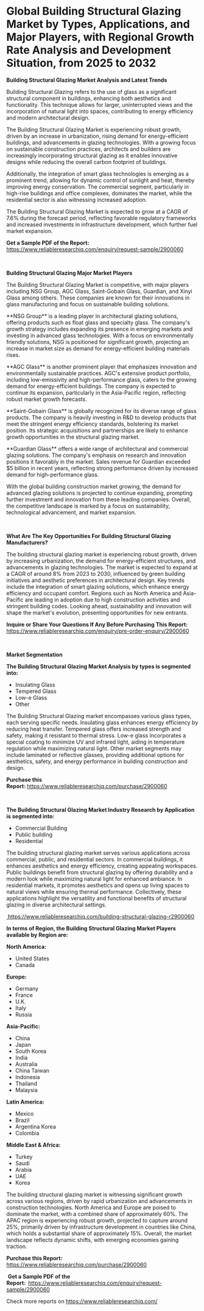 <p><h1>Global Building Structural Glazing Market by Types, Applications, and Major Players, with Regional Growth Rate Analysis and Development Situation, from 2025 to 2032</h1></p><p><strong>Building Structural Glazing Market Analysis and Latest Trends</strong></p>
<p><p>Building Structural Glazing refers to the use of glass as a significant structural component in buildings, enhancing both aesthetics and functionality. This technique allows for larger, uninterrupted views and the incorporation of natural light into spaces, contributing to energy efficiency and modern architectural design.</p><p>The Building Structural Glazing Market is experiencing robust growth, driven by an increase in urbanization, rising demand for energy-efficient buildings, and advancements in glazing technologies. With a growing focus on sustainable construction practices, architects and builders are increasingly incorporating structural glazing as it enables innovative designs while reducing the overall carbon footprint of buildings.</p><p>Additionally, the integration of smart glass technologies is emerging as a prominent trend, allowing for dynamic control of sunlight and heat, thereby improving energy conservation. The commercial segment, particularly in high-rise buildings and office complexes, dominates the market, while the residential sector is also witnessing increased adoption.</p><p>The Building Structural Glazing Market is expected to grow at a CAGR of 7.6% during the forecast period, reflecting favorable regulatory frameworks and increased investments in infrastructure development, which further fuel market expansion.</p></p>
<p><strong>Get a Sample PDF of the Report:&nbsp;</strong> <a href="https://www.reliableresearchiq.com/enquiry/request-sample/2900060?utm_campaign=2716&utm_medium=2&utm_source=Github&utm_content=ia&utm_term=16032025&utm_id=building-structural-glazing">https://www.reliableresearchiq.com/enquiry/request-sample/2900060</a></p>
<p>&nbsp;</p>
<p><strong>Building Structural Glazing Major Market Players</strong></p>
<p><p>The Building Structural Glazing Market is competitive, with major players including NSG Group, AGC Glass, Saint-Gobain Glass, Guardian, and Xinyi Glass among others. These companies are known for their innovations in glass manufacturing and focus on sustainable building solutions.</p><p>**NSG Group** is a leading player in architectural glazing solutions, offering products such as float glass and specialty glass. The company's growth strategy includes expanding its presence in emerging markets and investing in advanced glass technologies. With a focus on environmentally friendly solutions, NSG is positioned for significant growth, projecting an increase in market size as demand for energy-efficient building materials rises.</p><p>**AGC Glass** is another prominent player that emphasizes innovation and environmentally sustainable practices. AGC's extensive product portfolio, including low-emissivity and high-performance glass, caters to the growing demand for energy-efficient buildings. The company is expected to continue its expansion, particularly in the Asia-Pacific region, reflecting robust market growth forecasts.</p><p>**Saint-Gobain Glass** is globally recognized for its diverse range of glass products. The company is heavily investing in R&D to develop products that meet the stringent energy efficiency standards, bolstering its market position. Its strategic acquisitions and partnerships are likely to enhance growth opportunities in the structural glazing market.</p><p>**Guardian Glass** offers a wide range of architectural and commercial glazing solutions. The company's emphasis on research and innovation positions it favorably in the market. Sales revenue for Guardian exceeded $5 billion in recent years, reflecting strong performance driven by increased demand for high-performance glass.</p><p>With the global building construction market growing, the demand for advanced glazing solutions is projected to continue expanding, prompting further investment and innovation from these leading companies. Overall, the competitive landscape is marked by a focus on sustainability, technological advancement, and market expansion.</p></p>
<p>&nbsp;</p>
<p><strong>What Are The Key Opportunities For Building Structural Glazing Manufacturers?</strong></p>
<p><p>The building structural glazing market is experiencing robust growth, driven by increasing urbanization, the demand for energy-efficient structures, and advancements in glazing technologies. The market is expected to expand at a CAGR of around 8% from 2023 to 2030, influenced by green building initiatives and aesthetic preferences in architectural design. Key trends include the integration of smart glazing solutions, which enhance energy efficiency and occupant comfort. Regions such as North America and Asia-Pacific are leading in adoption due to high construction activities and stringent building codes. Looking ahead, sustainability and innovation will shape the market's evolution, presenting opportunities for new entrants.</p></p>
<p><strong>Inquire or Share Your Questions If Any Before Purchasing This Report:</strong> <a href="https://www.reliableresearchiq.com/enquiry/pre-order-enquiry/2900060?utm_campaign=2716&utm_medium=2&utm_source=Github&utm_content=ia&utm_term=16032025&utm_id=building-structural-glazing">https://www.reliableresearchiq.com/enquiry/pre-order-enquiry/2900060</a></p>
<p>&nbsp;</p>
<p><strong>Market Segmentation</strong></p>
<p><strong>The Building Structural Glazing Market Analysis by types is segmented into:</strong></p>
<p><ul><li>Insulating Glass</li><li>Tempered Glass</li><li>Low-e Glass</li><li>Other</li></ul></p>
<p><p>The Building Structural Glazing market encompasses various glass types, each serving specific needs. Insulating glass enhances energy efficiency by reducing heat transfer. Tempered glass offers increased strength and safety, making it resistant to thermal stress. Low-e glass incorporates a special coating to minimize UV and infrared light, aiding in temperature regulation while maximizing natural light. Other market segments may include laminated or reflective glasses, providing additional options for aesthetics, safety, and energy performance in building construction and design.</p></p>
<p><strong>Purchase this Report:&nbsp;</strong><a href="https://www.reliableresearchiq.com/purchase/2900060?utm_campaign=2716&utm_medium=2&utm_source=Github&utm_content=ia&utm_term=16032025&utm_id=building-structural-glazing">https://www.reliableresearchiq.com/purchase/2900060</a></p>
<p>&nbsp;</p>
<p><strong>The Building Structural Glazing Market Industry Research by Application is segmented into:</strong></p>
<p><ul><li>Commercial Building</li><li>Public building</li><li>Residential</li></ul></p>
<p><p>The building structural glazing market serves various applications across commercial, public, and residential sectors. In commercial buildings, it enhances aesthetics and energy efficiency, creating appealing workspaces. Public buildings benefit from structural glazing by offering durability and a modern look while maximizing natural light for enhanced ambiance. In residential markets, it promotes aesthetics and opens up living spaces to natural views while ensuring thermal performance. Collectively, these applications highlight the versatility and functional benefits of structural glazing in diverse architectural settings.</p></p>
<p><a href="https://www.reliableresearchiq.com/building-structural-glazing-r2900060?utm_campaign=2716&utm_medium=2&utm_source=Github&utm_content=ia&utm_term=16032025&utm_id=building-structural-glazing">&nbsp;https://www.reliableresearchiq.com/building-structural-glazing-r2900060</a></p>
<p><strong>In terms of Region, the Building Structural Glazing Market Players available by Region are:</strong></p>
<p>
    <p> <strong> North America: </strong>
        <ul>
            <li>United States</li>
            <li>Canada</li>
        </ul>
        </p> 
    <p> <strong> Europe: </strong>
        <ul>
            <li>Germany</li>
            <li>France</li>
            <li>U.K.</li>
            <li>Italy</li>
            <li>Russia</li>
        </ul>
        </p> 
    <p> <strong> Asia-Pacific: </strong>
        <ul>
            <li>China</li>
            <li>Japan</li>
            <li>South Korea</li>
            <li>India</li>
            <li>Australia</li>
            <li>China Taiwan</li>
            <li>Indonesia</li>
            <li>Thailand</li>
            <li>Malaysia</li>
        </ul>
        </p> 
    <p> <strong> Latin America: </strong>
        <ul>
            <li>Mexico</li>
            <li>Brazil</li>
            <li>Argentina Korea</li>
            <li>Colombia</li>
        </ul>
        </p> 
    <p> <strong> Middle East & Africa: </strong>
        <ul>
            <li>Turkey</li>
            <li>Saudi</li>
            <li>Arabia</li>
            <li>UAE</li>
            <li>Korea</li>
        </ul>
    </p>
    </p>
<p><p>The building structural glazing market is witnessing significant growth across various regions, driven by rapid urbanization and advancements in construction technologies. North America and Europe are poised to dominate the market, with a combined share of approximately 60%. The APAC region is experiencing robust growth, projected to capture around 25%, primarily driven by infrastructure development in countries like China, which holds a substantial share of approximately 15%. Overall, the market landscape reflects dynamic shifts, with emerging economies gaining traction.</p></p>
<p><strong>Purchase this Report: </strong><a href="https://www.reliableresearchiq.com/purchase/2900060?utm_campaign=2716&utm_medium=2&utm_source=Github&utm_content=ia&utm_term=16032025&utm_id=building-structural-glazing">https://www.reliableresearchiq.com/purchase/2900060</a></p>
<p>&nbsp;<strong>Get a Sample PDF of the Report:&nbsp;&nbsp;</strong><a href="https://www.reliableresearchiq.com/enquiry/request-sample/2900060?utm_campaign=2716&utm_medium=2&utm_source=Github&utm_content=ia&utm_term=16032025&utm_id=building-structural-glazing">https://www.reliableresearchiq.com/enquiry/request-sample/2900060</a></p>
<p><strong></strong></p>
<p>Check more reports on <a href="https://www.reliableresearchiq.com/?utm_campaign=2716&utm_medium=2&utm_source=Github&utm_content=ia&utm_term=16032025&utm_id=building-structural-glazing">https://www.reliableresearchiq.com/</a></p>